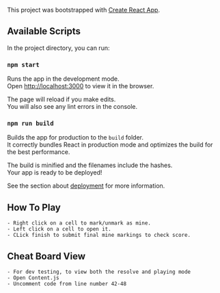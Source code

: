 This project was bootstrapped with [Create React App](https://github.com/facebook/create-react-app).

## Available Scripts

In the project directory, you can run:

### `npm start`

Runs the app in the development mode.<br />
Open [http://localhost:3000](http://localhost:3000) to view it in the browser.

The page will reload if you make edits.<br />
You will also see any lint errors in the console.

### `npm run build`

Builds the app for production to the `build` folder.<br />
It correctly bundles React in production mode and optimizes the build for the best performance.

The build is minified and the filenames include the hashes.<br />
Your app is ready to be deployed!

See the section about [deployment](https://facebook.github.io/create-react-app/docs/deployment) for more information.

## How To Play
    - Right click on a cell to mark/unmark as mine.
    - Left click on a cell to open it.
    - CLick finish to submit final mine markings to check score.

## Cheat Board View
    - For dev testing, to view both the resolve and playing mode
    - Open Content.js
    - Uncomment code from line number 42-48
